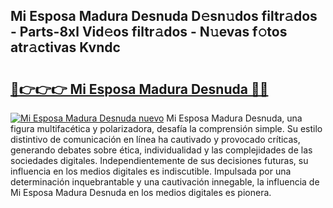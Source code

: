 ## Mi Esposa Madura Desnuda D𝚎sn𝚞dos filtr𝚊dos - Parts-8xl Vid𝚎os filtr𝚊dos - N𝚞evas f𝚘tos atr𝚊ctivas Kvndc

# <h2><a href="http://mb5mtk.tromn.icu/?c=Mi+Esposa+Madura+Desnuda">🔗👉👉👉 Mi Esposa Madura Desnuda 🔗🔗</a></h2>

[![Mi Esposa Madura Desnuda nuevo](https://i.imgur.com/pEAQMta.gif)](http://mb5mtk.tromn.icu/?c=Mi+Esposa+Madura+Desnuda)
Mi Esposa Madura Desnuda, una figura multifacética y polarizadora, desafía la comprensión simple. Su estilo distintivo de comunicación en línea ha cautivado y provocado críticas, generando debates sobre ética, individualidad y las complejidades de las sociedades digitales. Independientemente de sus decisiones futuras, su influencia en los medios digitales es indiscutible. Impulsada por una determinación inquebrantable y una cautivación innegable, la influencia de Mi Esposa Madura Desnuda en los medios digitales es pionera.
